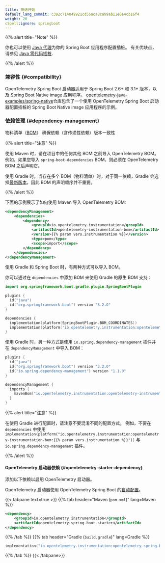 ```yaml
---
title: 快速开始
default_lang_commit: c392c714849921cd56aca8ca99ab11e0e4cb16f4
weight: 20
cSpell:ignore: springboot
---
```


{{% alert title="Note" %}}

你也可以使用 [Java 代理](../../agent)为你的 Spring Boot 应用程序配置插桩。
有关优缺点，请参见 [Java 零代码插桩](..).

{{% /alert %}}

### 兼容性 {#compatibility}

OpenTelemetry Spring Boot 启动器适用于 Spring Boot 2.6+ 和 3.1+ 版本，以及 Spring Boot Native image 应用程序。
[opentelemetry-java-examples/spring-native](https://github.com/open-telemetry/opentelemetry-java-examples/tree/main/spring-native)仓库包含了一个使用 OpenTelemetry Spring Boot 启动器配置插桩的 Spring Boot Native image 应用程序的示例。

### 依赖管理 {#dependency-management}

物料清单（[BOM](https://maven.apache.org/guides/introduction/introduction-to-dependency-mechanism.html#bill-of-materials-bom-poms)） 确保依赖（含传递性依赖）版本一致性

{{% alert title="注意" %}}

使用 Maven 时，请在项目中的任何其他 BOM 之前导入 OpenTelemetry BOM。
例如，如果您导入 `spring-boot-dependencies` BOM，则必须在 OpenTelemetry BOM 之后声明它。

使用 Gradle 时，当存在多个 BOM（物料清单）时，对于同一依赖，Gradle 会选择[最新版本](https://docs.gradle.org/current/userguide/dependency_resolution.html#2_perform_conflict_resolution)，因此 BOM 的声明顺序并不重要。

{{% /alert %}}

下面的示例展示了如何使用 Maven 导入 OpenTelemetry BOM:

```xml
<dependencyManagement>
    <dependencies>
        <dependency>
            <groupId>io.opentelemetry.instrumentation</groupId>
            <artifactId>opentelemetry-instrumentation-bom</artifactId>
            <version>{{% param vers.instrumentation %}}</version>
            <type>pom</type>
            <scope>import</scope>
        </dependency>
    </dependencies>
</dependencyManagement>
```

使用 Gradle 和 Spring Boot 时，有两种方式可以导入 BOM。

你可以通过在 `dependencies` 中添加 BOM 来使用 Gradle 的原生 BOM 支持：

```kotlin
import org.springframework.boot.gradle.plugin.SpringBootPlugin

plugins {
  id("java")
  id("org.springframework.boot") version "3.2.O"
}

dependencies {
  implementation(platform(SpringBootPlugin.BOM_COORDINATES))
  implementation(platform("io.opentelemetry.instrumentation:opentelemetry-instrumentation-bom:{{% param vers.instrumentation %}}"))
}
```

使用 Gradle 时，另一种方式是使用 `io.spring.dependency-management` 插件并在 `dependencyManagement` 中导入 BOM：

```kotlin
plugins {
  id("java")
  id("org.springframework.boot") version "3.2.O"
  id("io.spring.dependency-management") version "1.1.0"
}

dependencyManagement {
  imports {
    mavenBom("io.opentelemetry.instrumentation:opentelemetry-instrumentation-bom:{{% param vers.instrumentation %}}")
  }
}
```

{{% alert title="注意" %}}

在使用 Gradle 进行配置时，请注意不要混淆不同的配置方式。
例如，不要在 `dependencies` 中使用 `implementation(platform("io.opentelemetry.instrumentation:opentelemetry-instrumentation-bom:{{% param vers.instrumentation %}}"))` 与 `io.spring.dependency-management` 插件。

{{% /alert %}}

#### OpenTelemetry 启动器依赖 {#opentelemetry-starter-dependency}

添加以下依赖以启用 OpenTelemetry 启动器。

OpenTelemetry 启动器使用 OpenTelemetry Spring Boot 的[自动配置](https://docs.spring.io/spring-boot/reference/using/auto-configuration.html)。

{{< tabpane text=true >}} {{% tab header="Maven (`pom.xml`)" lang=Maven %}}

```xml
<dependency>
    <groupId>io.opentelemetry.instrumentation</groupId>
    <artifactId>opentelemetry-spring-boot-starter</artifactId>
</dependency>
```

{{% /tab %}} {{% tab header="Gradle (`build.gradle`)" lang=Gradle %}}

```kotlin
implementation("io.opentelemetry.instrumentation:opentelemetry-spring-boot-starter")
```

{{% /tab %}} {{< /tabpane>}}
